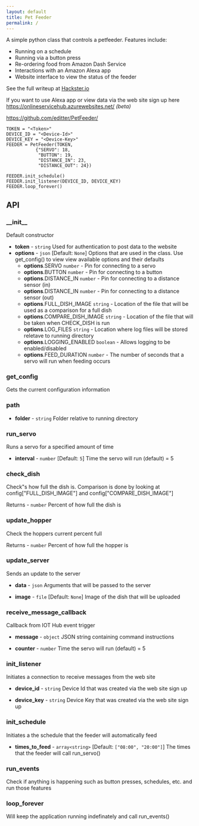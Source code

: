 ```yaml
---
layout: default
title: Pet Feeder
permalink: /
---
```



<!--# PetFeeder-->

A simple python class that controls a petfeeder.
Features include:
* Running on a schedule
* Running via a button press
* Re-ordering food from Amazon Dash Service
* Interactions with an Amazon Alexa app
* Website interface to view the status of the feeder

See the full writeup at [Hackster.io](https://www.hackster.io/editter/smart-pet-feeder-b226d8)

If you want to use Alexa app or view data via the web site sign up here <https://onlineservicehub.azurewebsites.net/> *(beta)*

<https://github.com/editter/PetFeeder/>

```
TOKEN = "<Token>"
DEVICE_ID = "<Device-Id>"
DEVICE_KEY = "<Device-Key>"
FEEDER = PetFeeder(TOKEN,
           {"SERVO": 18,
            "BUTTON": 19,
            "DISTANCE_IN": 23,
            "DISTANCE_OUT": 24})

FEEDER.init_schedule()
FEEDER.init_listener(DEVICE_ID, DEVICE_KEY)
FEEDER.loop_forever()
```

## API


### \_\_init__
Default constructor
* **token** - `string`
Used for authentication to post data to the website
* **options** - `json` [Default: `None`]
Options that are used in the class. Use get_config() to view view available options and their defaults
  * **options**.SERVO `number` - Pin for connecting to a servo
  * **options**.BUTTON `number` - Pin for connecting to a button
  * **options**.DISTANCE_IN `number` - Pin for connecting to a distance sensor (in)
  * **options**.DISTANCE_IN `number` - Pin for connecting to a distance sensor (out)
  * **options**.FULL_DISH_IMAGE `string` - Location of the file that will be used as a comparison for a full dish
  * **options**.COMPARE_DISH_IMAGE `string` - Location of the file that will be taken when CHECK_DISH is run
  * **options**.LOG_FILES `string` - Location where log files will be stored reletave to running directory
  * **options**.LOGGING_ENABLED `boolean` - Allows logging to be enabled/disabled
  * **options**.FEED_DURATION `number` - The number of seconds that a servo will run when feeding occurs


### get_config
Gets the current configuration information


### path

* **folder** - `string`
Folder relative to running directory


### run_servo
Runs a servo for a specified amount of time

* **interval** - `number` [Default: `5`]
Time the servo will run (default) = 5


### check_dish
Check"s how full the dish is. Comparison is done by looking at config["FULL_DISH_IMAGE"] and config["COMPARE_DISH_IMAGE"]

Returns - `number`
Percent of how full the dish is


### update_hopper
Check the hoppers current percent full

Returns - `number`
Percent of how full the hopper is


### update_server
Sends an update to the server

* **data** - `json`
Arguments that will be passed to the server

* **image** - `file` [Default: `None`]
Image of the dish that will be uploaded


### receive_message_callback
Callback from IOT Hub event trigger

* **message** - `object`
JSON string containing command instructions

* **counter** - `number`
Time the servo will run (default) = 5


### init_listener
Initiates a connection to receive messages from the web site

* **device_id** - `string`
Device Id that was created via the web site sign up

* **device_key** - `string`
Device Key that was created via the web site sign up


### init_schedule
Initiates a the schedule that the feeder will automatically feed

* **times_to_feed** - `array<string>` [Default: `["08:00", "20:00"]`]
The times that the feeder will call run_servo()


### run_events
Check if anything is happening such as button presses, schedules, etc. and run those features


### loop_forever
Will keep the application running indefinately and call run_events()
